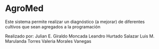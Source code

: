 # AgroMed
Este sistema permite realizar un diagnóstico (a mejorar) de diferentes cultivos que sean agregados a la programación 

Realizado por:
Julian E. Giraldo Moncada
Leandro Hurtado Salazar
Luis M. Marulanda Torres
Valeria Morales Vanegas
